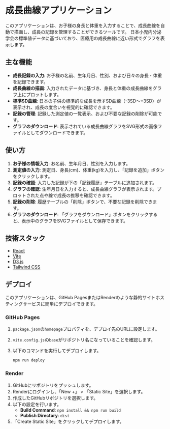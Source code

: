 # 成長曲線アプリケーション

このアプリケーションは、お子様の身長と体重を入力することで、成長曲線を自動で描画し、成長の記録を管理することができるツールです。
日本小児内分泌学会の標準値データに基づいており、医療用の成長曲線に近い形式でグラフを表示します。

## 主な機能

- **成長記録の入力**: お子様の名前、生年月日、性別、および日々の身長・体重を記録できます。
- **成長曲線の描画**: 入力されたデータに基づき、身長と体重の成長曲線をグラフ上にプロットします。
- **標準SD曲線**: 日本の子供の標準的な成長を示すSD曲線（-3SD〜+3SD）が表示され、成長の度合いを視覚的に確認できます。
- **記録の管理**: 記録した測定値の一覧表示、および不要な記録の削除が可能です。
- **グラフのダウンロード**: 表示されている成長曲線グラフをSVG形式の画像ファイルとしてダウンロードできます。

## 使い方

1.  **お子様の情報入力**: お名前、生年月日、性別を入力します。
2.  **測定値の入力**: 測定日、身長(cm)、体重(kg)を入力し、「記録を追加」ボタンをクリックします。
3.  **記録の確認**: 入力した記録が下の「記録履歴」テーブルに追加されます。
4.  **グラフの確認**: 生年月日を入力すると、成長曲線グラフが表示されます。プロットされた点や線で成長の推移を確認できます。
5.  **記録の削除**: 履歴テーブルの「削除」ボタンで、不要な記録を削除できます。
6.  **グラフのダウンロード**: 「グラフをダウンロード」ボタンをクリックすると、表示中のグラフをSVGファイルとして保存できます。

## 技術スタック

- [React](https://react.dev/)
- [Vite](https://vitejs.dev/)
- [D3.js](https://d3js.org/)
- [Tailwind CSS](https://tailwindcss.com/)

## デプロイ

このアプリケーションは、GitHub PagesまたはRenderのような静的サイトホスティングサービスに簡単にデプロイできます。

### GitHub Pages

1.  `package.json`の`homepage`プロパティを、デプロイ先のURLに設定します。
2.  `vite.config.js`の`base`がリポジトリ名になっていることを確認します。
3.  以下のコマンドを実行してデプロイします。

    ```bash
    npm run deploy
    ```

### Render

1.  GitHubにリポジトリをプッシュします。
2.  Renderにログインし、「New +」 > 「Static Site」を選択します。
3.  作成したGitHubリポジトリを選択します。
4.  以下の設定を行います。
    - **Build Command**: `npm install && npm run build`
    - **Publish Directory**: `dist`
5.  「Create Static Site」をクリックしてデプロイします。
